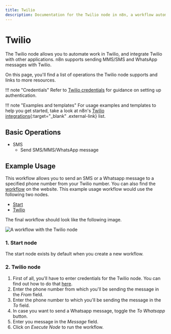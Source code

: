 ```yaml
---
title: Twilio
description: Documentation for the Twilio node in n8n, a workflow automation platform. Includes details of operations and configuration, and links to examples and credentials information.
---
```


# Twilio

The Twilio node allows you to automate work in Twilio, and integrate Twilio with other applications. n8n supports sending MMS/SMS and WhatsApp messages with Twilio. 

On this page, you'll find a list of operations the Twilio node supports and links to more resources.

!!! note "Credentials"
    Refer to [Twilio credentials](/integrations/builtin/credentials/twilio/) for guidance on setting up authentication. 

!!! note "Examples and templates"
    For usage examples and templates to help you get started, take a look at n8n's [Twilio integrations](https://n8n.io/integrations/twilio/){:target="_blank" .external-link} list.


## Basic Operations

* SMS
    * Send SMS/MMS/WhatsApp message

## Example Usage

This workflow allows you to send an SMS or a Whatsapp message to a specified phone number from your Twilio number. You can also find the [workflow](https://n8n.io/workflows/401) on the website. This example usage workflow would use the following two nodes.
- [Start](/integrations/builtin/core-nodes/n8n-nodes-base.start/)
- [Twilio]()

The final workflow should look like the following image.

![A workflow with the Twilio node](/_images/integrations/builtin/app-nodes/twilio/workflow.png)

### 1. Start node

The start node exists by default when you create a new workflow.

### 2. Twilio node

1. First of all, you'll have to enter credentials for the Twilio node. You can find out how to do that [here](/integrations/builtin/credentials/twilio/).
2. Enter the phone number from which you'll be sending the message in the *From* field.
3. Enter the phone number to which you'll be sending the message in the *To* field.
4. In case you want to send a Whatsapp message, toggle the *To Whatsapp* button.
5. Enter you message in the *Message* field.
6. Click on *Execute Node* to run the workflow.






